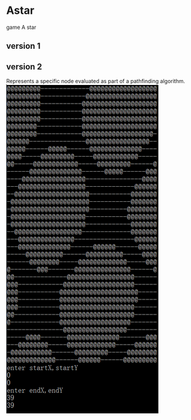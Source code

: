 # Astar
game A star
## version 1

## version 2
Represents a specific node evaluated as part of a pathfinding algorithm.
![image](https://github.com/coder-lipenghui/Astar/blob/master/astar.png)
